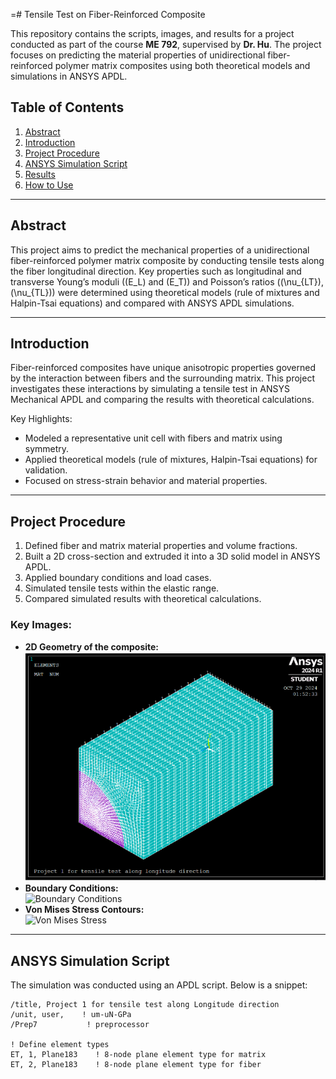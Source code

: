 =# Tensile Test on Fiber-Reinforced Composite

This repository contains the scripts, images, and results for a project conducted as part of the course **ME 792**, supervised by **Dr. Hu**. The project focuses on predicting the material properties of unidirectional fiber-reinforced polymer matrix composites using both theoretical models and simulations in ANSYS APDL.

## Table of Contents
1. [Abstract](#abstract)
2. [Introduction](#introduction)
3. [Project Procedure](#project-procedure)
4. [ANSYS Simulation Script](#ansys-simulation-script)
5. [Results](#results)
6. [How to Use](#how-to-use)

---

## Abstract
This project aims to predict the mechanical properties of a unidirectional fiber-reinforced polymer matrix composite by conducting tensile tests along the fiber longitudinal direction. Key properties such as longitudinal and transverse Young’s moduli (\(E_L\) and \(E_T\)) and Poisson’s ratios (\(\nu_{LT}\), \(\nu_{TL}\)) were determined using theoretical models (rule of mixtures and Halpin-Tsai equations) and compared with ANSYS APDL simulations.

---

## Introduction
Fiber-reinforced composites have unique anisotropic properties governed by the interaction between fibers and the surrounding matrix. This project investigates these interactions by simulating a tensile test in ANSYS Mechanical APDL and comparing the results with theoretical calculations.

Key Highlights:
- Modeled a representative unit cell with fibers and matrix using symmetry.
- Applied theoretical models (rule of mixtures, Halpin-Tsai equations) for validation.
- Focused on stress-strain behavior and material properties.

---

## Project Procedure
1. Defined fiber and matrix material properties and volume fractions.
2. Built a 2D cross-section and extruded it into a 3D solid model in ANSYS APDL.
3. Applied boundary conditions and load cases.
4. Simulated tensile tests within the elastic range.
5. Compared simulated results with theoretical calculations.

### Key Images:
- **2D Geometry of the composite:**  
  ![2D Geometry](./Geometry_3D.png)
- **Boundary Conditions:**  
  ![Boundary Conditions](images/boundary_conditions.png)
- **Von Mises Stress Contours:**  
  ![Von Mises Stress](images/von_mises_stress.png)

---

## ANSYS Simulation Script
The simulation was conducted using an APDL script. Below is a snippet:

```plaintext
/title, Project 1 for tensile test along Longitude direction
/unit, user,    ! um-uN-GPa
/Prep7           ! preprocessor

! Define element types
ET, 1, Plane183    ! 8-node plane element type for matrix
ET, 2, Plane183    ! 8-node plane element type for fiber
